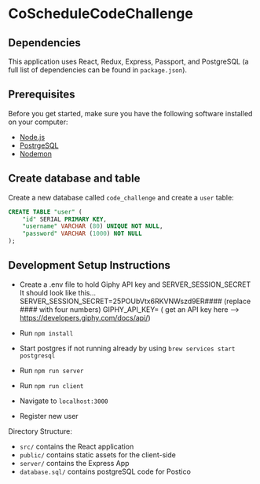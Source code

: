 # CoScheduleCodeChallenge

## Dependencies

This application uses React, Redux, Express, Passport, and PostgreSQL (a full list of dependencies can be found in `package.json`).

## Prerequisites

Before you get started, make sure you have the following software installed on your computer:

- [Node.js](https://nodejs.org/en/)
- [PostrgeSQL](https://www.postgresql.org/)
- [Nodemon](https://nodemon.io/)

## Create database and table

Create a new database called `code_challenge` and create a `user` table:

```SQL
CREATE TABLE "user" (
    "id" SERIAL PRIMARY KEY,
    "username" VARCHAR (80) UNIQUE NOT NULL,
    "password" VARCHAR (1000) NOT NULL
);
```

## Development Setup Instructions

- Create a .env file to hold Giphy API key and SERVER_SESSION_SECRET
  It should look like this...
  SERVER_SESSION_SECRET=25POUbVtx6RKVNWszd9ER#### (replace #### with four numbers)
  GIPHY_API_KEY= ( get an API key here --> https://developers.giphy.com/docs/api/)

- Run `npm install`
- Start postgres if not running already by using `brew services start postgresql`
- Run `npm run server`
- Run `npm run client`
- Navigate to `localhost:3000`
- Register new user

Directory Structure:

- `src/` contains the React application
- `public/` contains static assets for the client-side
- `server/` contains the Express App
- `database.sql/` contains postgreSQL code for Postico
